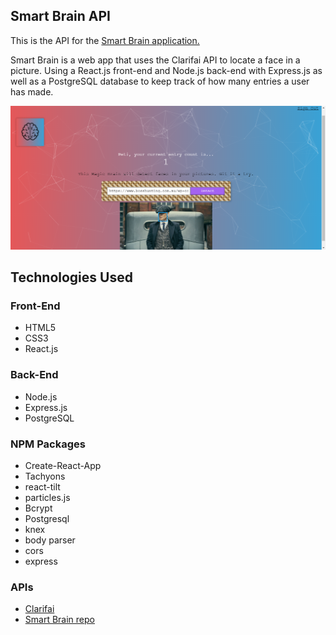 ## Smart Brain API

This is the API for the <a href="https://github.com/premtimb/smart-brain">Smart Brain application.</a>

Smart Brain is a web app that uses the Clarifai API to locate a face in a picture. Using a React.js front-end and Node.js back-end with Express.js as well as a PostgreSQL database to keep track of how many entries a user has made.

![picture of the app](https://raw.githubusercontent.com/premtimb/smart-brain/master/example.PNG)

## Technologies Used

### Front-End

- HTML5
- CSS3
- React.js

### Back-End

- Node.js
- Express.js
- PostgreSQL

### NPM Packages

- Create-React-App
- Tachyons
- react-tilt
- particles.js
- Bcrypt
- Postgresql
- knex
- body parser
- cors
- express

### APIs

- <a href="https://clarifai.com/models/face-detection-image-recognition-model-a403429f2ddf4b49b307e318f00e528b-detection">Clarifai</a>
- <a href="https://github.com/premtimb/smart-brain">Smart Brain repo</a>